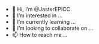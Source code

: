- 👋 Hi, I’m @JasterEPICC
- 👀 I’m interested in ...
- 🌱 I’m currently learning ...
- 💞️ I’m looking to collaborate on ...
- 📫 How to reach me ...

<!---
JasterEPICC/JasterEPICC is a ✨ special ✨ repository because its `README.md` (this file) appears on your GitHub profile.
You can click the Preview link to take a look at your changes.
--->
